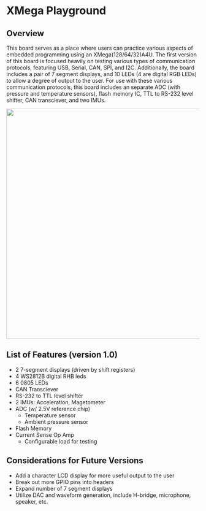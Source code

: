 XMega Playground
====

Overview
----
This board serves as a place where users can practice various aspects of embedded programming using an XMega(128/64/32)A4U. The first version of this board is focused heavily on testing various types of communication protocols, featuring USB, Serial, CAN, SPI, and I2C. Additionally, the board includes a pair of 7 segment displays, and 10 LEDs (4 are digital RGB LEDs) to allow a degree of output to the user. For use with these various communication protocols, this board includes an separate ADC (with pressure and temperature sensors), flash memory IC, TTL to RS-232 level shifter, CAN transciever, and two IMUs.

<img src="http://i.imgur.com/2d5tRro.png" width="600" height="600">

List of Features (version 1.0)
----
 - 2 7-segment displays (driven by shift registers)
 - 4 WS2812B digital RHB leds
 - 6 0805 LEDs
 - CAN Transciever
 - RS-232 to TTL level shifter
 - 2 IMUs: Acceleration, Magetometer
 - ADC (w/ 2.5V reference chip)
   - Temperature sensor
   - Ambient pressure sensor
 - Flash Memory
 - Current Sense Op Amp
   - Configurable load for testing

Considerations for Future Versions
----
 - Add a character LCD display for more useful output to the user
 - Break out more GPIO pins into headers
 - Expand number of 7 segment displays
 - Utilize DAC and waveform generation, include H-bridge, microphone, speaker, etc.